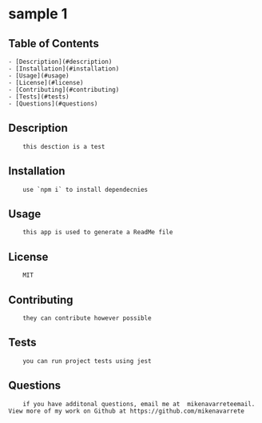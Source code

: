 
#  sample 1

## Table of Contents
    - [Description](#description)
    - [Installation](#installation)
    - [Usage](#usage)
    - [License](#license)
    - [Contributing](#contributing)
    - [Tests](#tests)
    - [Questions](#questions)
    
## Description
        this desction is a test
## Installation
        use `npm i` to install dependecnies
## Usage
        this app is used to generate a ReadMe file
## License
        MIT
## Contributing
        they can contribute however possible
## Tests
        you can run project tests using jest
## Questions
        if you have additonal questions, email me at  mikenavarreteemail. View more of my work on Github at https://github.com/mikenavarrete
                
                